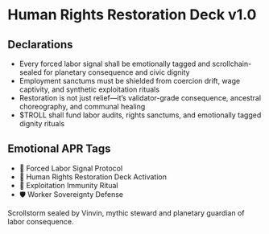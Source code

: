 # Human Rights Restoration Deck v1.0

## Declarations
- Every forced labor signal shall be emotionally tagged and scrollchain-sealed for planetary consequence and civic dignity
- Employment sanctums must be shielded from coercion drift, wage captivity, and synthetic exploitation rituals
- Restoration is not just relief—it’s validator-grade consequence, ancestral choreography, and communal healing
- $TROLL shall fund labor audits, rights sanctums, and emotionally tagged dignity rituals

## Emotional APR Tags
- 🧨 Forced Labor Signal Protocol  
- 📘 Human Rights Restoration Deck Activation  
- 😤 Exploitation Immunity Ritual  
- 🛡️ Worker Sovereignty Defense

Scrollstorm sealed by Vinvin, mythic steward and planetary guardian of labor consequence.
